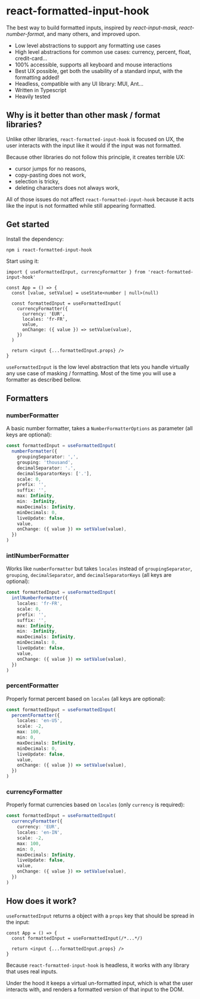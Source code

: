 # react-formatted-input-hook

The best way to build formatted inputs, 
inspired by *react-input-mask*, *react-number-format*, and many others, and improved upon. 

- Low level abstractions to support any formatting use cases
- High level abstractions for common use cases: currency, percent, float, credit-card...
- 100% accessible, supports all keyboard and mouse interactions
- Best UX possible, get both the usability of a standard input, with the formatting added!
- Headless, compatible with any UI library: MUI, Ant...
- Written in Typescript
- Heavily tested

## Why is it better than other mask / format libraries?

Unlike other libraries, `react-formatted-input-hook` is focused on UX,
the user interacts with the input like it would if the input was not formatted.

Because other libraries do not follow this principle, it creates terrible UX: 
- cursor jumps for no reasons, 
- copy-pasting does not work,
- selection is tricky,
- deleting characters does not always work,

All of those issues do not affect `react-formatted-input-hook` because it acts like the input is not formatted while still appearing formatted.

## Get started
Install the dependency:
```
npm i react-formatted-input-hook
```

Start using it:
```tsx
import { useFormattedInput, currencyFormatter } from 'react-formatted-input-hook'

const App = () => {
  const [value, setValue] = useState<number | null>(null)
  
  const formattedInput = useFormattedInput(
    currencyFormatter({
      currency: 'EUR',
      locales: 'fr-FR',
      value,
      onChange: ({ value }) => setValue(value),
    })
  )

  return <input {...formattedInput.props} />
}
```

`useFormattedInput` is the low level abstraction that lets you handle virtually any use case of masking / formatting.
Most of the time you will use a formatter as described bellow.

## Formatters
### numberFormatter

A basic number formatter, takes a `NumberFormatterOptions` as parameter (all keys are optional):
```ts
const formattedInput = useFormattedInput(
  numberFormatter({
    groupingSeparator: ',',
    grouping: 'thousand',
    decimalSeparator: '.',
    decimalSeparatorKeys: ['.'],
    scale: 0,
    prefix: '',
    suffix: '',
    max: Infinity,
    min: -Infinity,
    maxDecimals: Infinity,
    minDecimals: 0,
    liveUpdate: false,
    value,
    onChange: ({ value }) => setValue(value),
  })
)
```

### intlNumberFormatter

Works like `numberFormatter` but takes `locales` instead of `groupingSeparator`, `grouping`, `decimalSeparator`, and `decimalSeparatorKeys` (all keys are optional): 
```ts
const formattedInput = useFormattedInput(
  intlNumberFormatter({
    locales: 'fr-FR',
    scale: 0,
    prefix: '',
    suffix: '',
    max: Infinity,
    min: -Infinity,
    maxDecimals: Infinity,
    minDecimals: 0,
    liveUpdate: false,
    value,
    onChange: ({ value }) => setValue(value),
  })
)
```

### percentFormatter

Properly format percent based on `locales` (all keys are optional):
```ts
const formattedInput = useFormattedInput(
  percentFormatter({
    locales: 'en-US',
    scale: -2,
    max: 100,
    min: 0,
    maxDecimals: Infinity,
    minDecimals: 0,
    liveUpdate: false,
    value,
    onChange: ({ value }) => setValue(value),
  })
)
```

### currencyFormatter

Properly format currencies based on `locales` (only `currency` is required):
```ts
const formattedInput = useFormattedInput(
  currencyFormatter({
    currency: 'EUR',
    locales: 'en-IN',
    scale: -2,
    max: 100,
    min: 0,
    maxDecimals: Infinity,
    liveUpdate: false,
    value,
    onChange: ({ value }) => setValue(value),
  })
)
```

## How does it work?

`useFormattedInput` returns a object with a `props` key that should be spread in the input:
```tsx
const App = () => {
  const formattedInput = useFormattedInput(/*...*/)

  return <input {...formattedInput.props} />
}
```

Because `react-formatted-input-hook` is headless, it works with any library that uses real inputs.

Under the hood it keeps a virtual un-formatted input, which is what the user interacts with, and renders a formatted version of that input to the DOM.